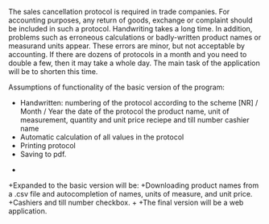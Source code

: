  The sales cancellation protocol is required in trade companies. For accounting purposes, any return of goods, exchange or complaint should be included in such a protocol. Handwriting takes a long time. In addition, problems such as erroneous calculations or badly-written product names or measurand units appear. These errors are minor, but not acceptable by accounting. If there are dozens of protocols in a month and you need to double a few, then it may take a whole day.
 The main task of the application will be to shorten this time.
 
 Assumptions of functionality of the basic version of the program:
 - Handwritten: 	numbering of the protocol according to the scheme [NR] / Month / Year
 				the date of the protocol
 				the product name, unit of measurement, quantity and unit price
 				reciepe and till number
 				cashier name
 - Automatic calculation of all values in the protocol
 - Printing protocol
 - Saving to pdf.
 			
+			
+Expanded to the basic version will be:
+Downloading product names from a .csv file and autocompletion of names, units of measure, and unit price.
+Cashiers and till number checkbox.
+
+The final version will be a web application.
 